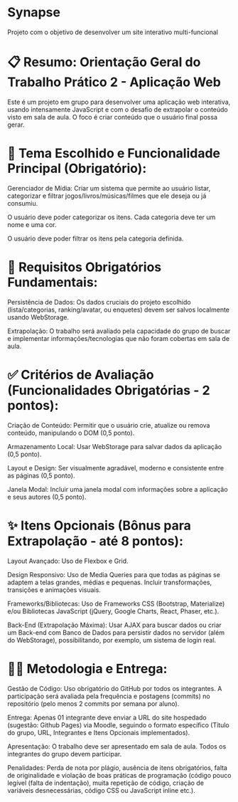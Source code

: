 # Synapse
Projeto com o objetivo de desenvolver um site interativo multi-funcional

# 📋 Resumo: Orientação Geral do Trabalho Prático 2 - Aplicação Web
Este é um projeto em grupo para desenvolver uma aplicação web interativa, usando intensamente JavaScript e com o desafio de extrapolar o conteúdo visto em sala de aula. O foco é criar conteúdo que o usuário final possa gerar.

# 🎯 Tema Escolhido e Funcionalidade Principal (Obrigatório):
Gerenciador de Mídia: Criar um sistema que permite ao usuário listar, categorizar e filtrar jogos/livros/músicas/filmes que ele deseja ou já consumiu.

O usuário deve poder categorizar os itens. Cada categoria deve ter um nome e uma cor.

O usuário deve poder filtrar os itens pela categoria definida.

# 💾 Requisitos Obrigatórios Fundamentais:
Persistência de Dados: Os dados cruciais do projeto escolhido (lista/categorias, ranking/avatar, ou enquetes) devem ser salvos localmente usando WebStorage.

Extrapolação: O trabalho será avaliado pela capacidade do grupo de buscar e implementar informações/tecnologias que não foram cobertas em sala de aula.

# ✅ Critérios de Avaliação (Funcionalidades Obrigatórias - 2 pontos):
Criação de Conteúdo: Permitir que o usuário crie, atualize ou remova conteúdo, manipulando o DOM (0,5 ponto).

Armazenamento Local: Usar WebStorage para salvar dados da aplicação (0,5 ponto).

Layout e Design: Ser visualmente agradável, moderno e consistente entre as páginas (0,5 ponto).

Janela Modal: Incluir uma janela modal com informações sobre a aplicação e seus autores (0,5 ponto).

# ✨ Itens Opcionais (Bônus para Extrapolação - até 8 pontos):
Layout Avançado: Uso de Flexbox e Grid.

Design Responsivo: Uso de Media Queries para que todas as páginas se adaptem a telas grandes, médias e pequenas. Incluir transformações, transições e animações visuais.

Frameworks/Bibliotecas: Uso de Frameworks CSS (Bootstrap, Materialize) e/ou Bibliotecas JavaScript (jQuery, Google Charts, React, Phaser, etc.).

Back-End (Extrapolação Máxima): Usar AJAX para buscar dados ou criar um Back-end com Banco de Dados para persistir dados no servidor (além do WebStorage), possibilitando, por exemplo, um sistema de login real.

# 🧑‍💻 Metodologia e Entrega:
Gestão de Código: Uso obrigatório do GitHub por todos os integrantes. A participação será avaliada pela frequência e postagens (commits) no repositório (pelo menos 2 commits por semana por aluno).

Entrega: Apenas 01 integrante deve enviar a URL do site hospedado (sugestão: Github Pages) via Moodle, seguindo o formato específico (Título do grupo, URL, Integrantes e Itens Opcionais implementados).

Apresentação: O trabalho deve ser apresentado em sala de aula. Todos os integrantes do grupo devem participar.

Penalidades: Perda de nota por plágio, ausência de itens obrigatórios, falta de originalidade e violação de boas práticas de programação (código pouco legível (falta de indentação), muita repetição de código, criação de variáveis desnecessárias, código CSS ou JavaScript inline etc.).
